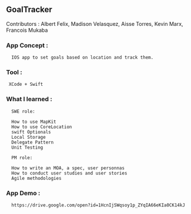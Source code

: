 ## GoalTracker

Contributors : Albert Felix, Madison Velasquez, Aisse Torres, Kevin Marx, Francois Mukaba

### App Concept : 

      IOS app to set goals based on location and track them.

### Tool : 
     
     XCode + Swift

### What I learned : 
    
      SWE role:
      
      How to use MapKit
      How to use CoreLocation
      swift Optionals
      Local Storage
      Delegate Pattern
      Unit Testing
      
      PM role: 
      
      How to write an MOA, a spec, user personnas
      How to conduct user studies and user stories
      Agile methodologies
     
      
### App Demo : 
      
      https://drive.google.com/open?id=1HcnIjSWqsoy1p_ZYqIA66eKIa0CK14kJ
